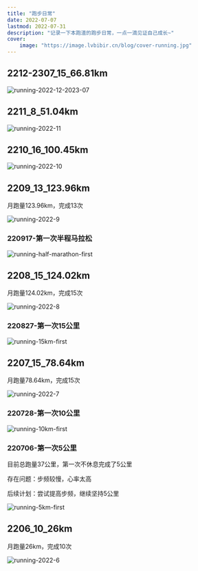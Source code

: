 ```yaml
---
title: "跑步日常" 
date: 2022-07-07 
lastmod: 2022-07-31
description: "记录一下本跑渣的跑步日常，一点一滴见证自己成长~"
cover:
    image: "https://image.lvbibir.cn/blog/cover-running.jpg"
---
```




## 2212-2307_15_66.81km

![running-2022-12-2023-07](https://image.lvbibir.cn/blog/running-2022-12-2023-07.png)

## 2211_8_51.04km

![running-2022-11](https://image.lvbibir.cn/blog/running-2022-11.png)

## 2210_16_100.45km

![running-2022-10](https://image.lvbibir.cn/blog/running-2022-10.png)



## 2209_13_123.96km

月跑量123.96km，完成13次

![running-2022-9](https://image.lvbibir.cn/blog/running-2022-9.png)

### 220917-第一次半程马拉松

![running-half-marathon-first](https://image.lvbibir.cn/blog/running-half-marathon-first.jpg)



## 2208_15_124.02km

月跑量124.02km，完成15次

![running-2022-8](https://image.lvbibir.cn/blog/running-2022-8.jpg)

### 220827-第一次15公里

![running-15km-first](https://image.lvbibir.cn/blog/running-15km-first.jpg)

## 2207_15_78.64km

月跑量78.64km，完成15次

![running-2022-7](https://image.lvbibir.cn/blog/running-2022-7.jpg)

### 220728-第一次10公里

![running-10km-first](https://image.lvbibir.cn/blog/running-10km-first.jpg)


### 220706-第一次5公里

目前总跑量37公里，第一次不休息完成了5公里

存在问题：步频较慢，心率太高

后续计划：尝试提高步频，继续坚持5公里

![running-5km-first](https://image.lvbibir.cn/blog/running-5km-first.jpg)

## 2206_10_26km

月跑量26km，完成10次

![running-2022-6](https://image.lvbibir.cn/blog/running-2022-6.jpg)